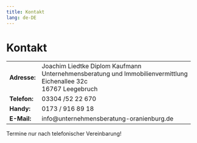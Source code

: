 ```yaml
---
title: Kontakt
lang: de-DE
---
```


# Kontakt 

<table>
  <tbody>
    <tr>
      <td><strong>Adresse:</strong>
      <td>Joachim Liedtke Diplom Kaufmann<br>Unternehmensberatung und Immobilienvermittlung<br>Eichenallee 32c<br>16767 Leegebruch</td>
    </tr>
    <tr>
      <td><strong>Telefon:</strong></td>
      <td>03304 /52 22 670</td>
    </tr>
    <tr>
      <td><strong>Handy:</strong></td>
      <td>0173 / 916 89 18</td>
    </tr>
    <tr>
      <td><strong>E-Mail:</strong></td>
      <td>info@unternehmensberatung-oranienburg.de</td>
    </tr>
  </tbody>
</table>

Termine nur nach telefonischer Vereinbarung!